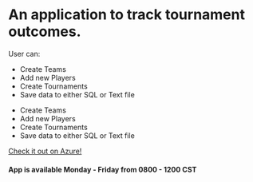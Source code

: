 # An application to track tournament outcomes.
User can:
- Create Teams
- Add new Players
- Create Tournaments
- Save data to either SQL or Text file
* Create Teams
* Add new Players
* Create Tournaments
* Save data to either SQL or Text file

[Check it out on Azure!](https://www.instagram.com/easyeigo/) 
<H4> App is available Monday - Friday from 0800 - 1200 CST</H4>
